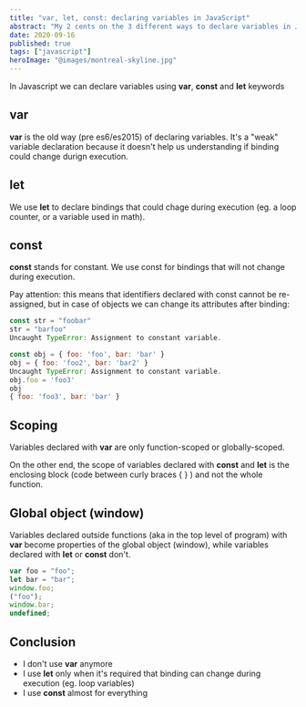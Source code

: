```yaml
---
title: "var, let, const: declaring variables in JavaScript"
abstract: "My 2 cents on the 3 different ways to declare variables in JavaScript."
date: 2020-09-16
published: true
tags: ["javascript"]
heroImage: "@images/montreal-skyline.jpg"
---
```


In Javascript we can declare variables using <strong>var</strong>, <strong>const</strong> and <strong>let</strong> keywords

## var

<strong>var</strong> is the old way (pre es6/es2015) of declaring variables. It's a "weak" variable declaration because it doesn't help us understanding if binding could change durign execution.

## let

We use <strong>let</strong> to declare bindings that could chage during execution (eg. a loop counter, or a variable used in math).

## const

<strong>const</strong> stands for constant. We use const for bindings that will not change during execution.

Pay attention: this means that identifiers declared with const cannot be re-assigned, but in case of objects we can change its attributes after binding:

```javascript
const str = "foobar"
str = "barfoo"
Uncaught TypeError: Assignment to constant variable.

const obj = { foo: 'foo', bar: 'bar' }
obj = { foo: 'foo2', bar: 'bar2' }
Uncaught TypeError: Assignment to constant variable.
obj.foo = 'foo3'
obj
{ foo: 'foo3', bar: 'bar' }
```

## Scoping

Variables declared with <strong>var</strong> are only function-scoped or globally-scoped.

On the other end, the scope of variables declared with <strong>const</strong> and <strong>let</strong> is the enclosing block (code between curly braces { } ) and not the whole function.

## Global object (window)

Variables declared outside functions (aka in the top level of program) with <strong>var</strong> become properties of the global object (window), while variables declared with <strong>let</strong> or <strong>const</strong> don't.

```javascript
var foo = "foo";
let bar = "bar";
window.foo;
("foo");
window.bar;
undefined;
```

## Conclusion

- I don't use <strong>var</strong> anymore
- I use <strong>let</strong> only when it's required that binding can change during execution (eg. loop variables)
- I use <strong>const</strong> almost for everything
